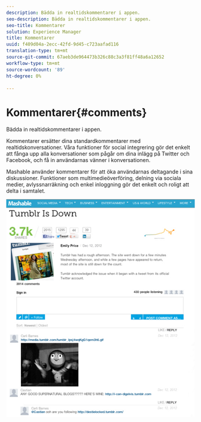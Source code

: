 ```yaml
---
description: Bädda in realtidskommentarer i appen.
seo-description: Bädda in realtidskommentarer i appen.
seo-title: Kommentarer
solution: Experience Manager
title: Kommentarer
uuid: f409d04a-2ecc-42fd-9d45-c723aafad116
translation-type: tm+mt
source-git-commit: 67aeb3de964473b326c88c3a3f81ff48a6a12652
workflow-type: tm+mt
source-wordcount: '89'
ht-degree: 0%

---
```



# Kommentarer{#comments}

Bädda in realtidskommentarer i appen.

Kommentarer ersätter dina standardkommentarer med realtidskonversationer. Våra funktioner för social integrering gör det enkelt att fånga upp alla konversationer som pågår om dina inlägg på Twitter och Facebook, och få in användarnas vänner i konversationen.

Mashable använder kommentarer för att öka användarnas deltagande i sina diskussioner. Funktioner som multimedieöverföring, delning via sociala medier, avlyssnarräkning och enkel inloggning gör det enkelt och roligt att delta i samtalet.

![](assets/CommentsMashable.png)

<!-- 

c_comments_app.dita

 -->

